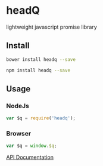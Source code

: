 # headQ
lightweight javascript promise library

## Install

```sh
bower install headq --save
```

```sh
npm install headq --save
```

## Usage

### NodeJs
```js
var $q = require('headq');
```

### Browser
```js
var $q = window.$q;
```

[API Documentation](https://docs.angularjs.org/api/ng/service/$q)